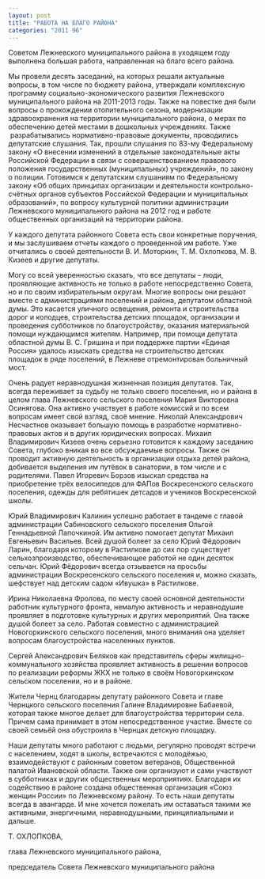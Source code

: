 ```yaml
---
layout: post
title: "РАБОТА НА БЛАГО РАЙОНА"
categories: "2011 96"
---
```


Советом Лежневского муниципального района в уходящем году выполнена большая работа, направленная на благо всего района.

Мы провели десять заседаний,  на которых решали актуальные вопросы, в том числе по бюджету района, утверждали  комплексную программу социально-экономического развития Лежневского  муниципального района на 2011-2013 годы. Также на повестке дня были вопросы о  прохождении отопительного сезона, модернизации здравоохранения на территории  муниципального района, о мерах по обеспечению детей местами в дошкольных  учреждениях. Также  разрабатывались  нормативно-правовые документы, проводились депутатские слушания. Так, прошли слушания  по 83-му Федеральному закону «О внесении изменений в отдельные законодательные  акты Российской Федерации в связи с совершенствованием правового положения государственных  (муниципальных) учреждений», по закону о полиции. Готовимся к депутатским  слушаниям по Федеральному закону «Об общих принципах организации и деятельности  контрольно-счётных органов субъектов Российской Федерации и муниципальных  образований», по вопросу культурной политики администрации Лежневского  муниципального района на 2012 год и работе общественных организаций на  территории района.

У каждого депутата районного  Совета есть свои конкретные поручения, и мы заслушиваем отчеты каждого о  проведенной им работе. Уже отчитались о своей деятельности В. И. Моторкин, Т. М.  Охлопкова, М. В. Кизеев и другие депутаты.

Могу со всей уверенностью  сказать, что все депутаты – люди, проявляющие активность не только в работе непосредственно  Совета, но и по своим избирательным округам. Многие вопросы они решают вместе с  администрациями поселений и района, депутатом областной думы. Это касается  уличного освещения, ремонта и строительства дорог и колодцев, строительства  детских площадок, организации и проведения субботников по благоустройству, оказания  материальной помощи нуждающимся жителям. Например, при помощи депутата  областной думы В. С. Гришина и при поддержке партии «Единая Россия» удалось  изыскать средства на строительство детских площадок в ряде поселений, в Лежневе  отремонтирован больничный мост.

Очень радует неравнодушная жизненная  позиция депутатов. Так, всегда переживает за судьбу не только своего поселения,  но и района в целом глава Лежневского сельского поселения Мария Викторовна  Осинягова. Она активно участвует в работе комиссий и по всем вопросам имеет свой  взгляд, своё мнение. Николай Александрович Несчастнов оказывает большую помощь  в разработке нормативно-правовых актов и в других юридических вопросах. Михаил  Владимирович Кизеев очень серьезно готовится к каждому заседанию Совета,  глубоко вникая во все обсуждаемые вопросы. Также он проводит активную деятельность  в организации отдыха детей района, добивается выделения им путёвок в санатории,  в том числе и с родителями. Павел Игоревич Борзов изыскал средства на  приобретение трёх велосипедов для ФАПов Воскресенского сельского поселения, одежды  для ребятишек детсадов и учеников Воскресенской школы.

Юрий Владимирович Калинин  успешно работает в тандеме с главой администрации Сабиновского сельского  поселения Ольгой Геннадьевной Лапочкиной. Им активно помогает депутат Михаил Евгеньевич  Васильев. Всей душой болеет за село Юрий Фёдорович Ларин, благодаря которому в  Растилкове до сих пор существует сельхозпроизводство, обеспечивающее работой не  один десяток сельчан. Юрий Фёдорович всегда отзывается на просьбы администрации  Воскресенского сельского поселения и, можно сказать, шефствует над детским  садом «Ивушка» в Растилкове.

Ирина Николаевна Фролова, по месту  своей основной деятельности работник культурного фронта, немалую активность и  неравнодушие проявляет в подготовке культурных и других мероприятий. Она также  душой болеет за село. Работая совместно с администрацией Новогоркинского  сельского поселения, много внимания она уделяет вопросам благоустройства  населенных пунктов.

Сергей Александрович Беляков  как представитель сферы жилищно-коммунального хозяйства проявляет активность в  решении вопросов по реализации реформы ЖКХ не только в своём Новогоркинском  сельском поселении, но и в районе.

Жители Чернц благодарны  депутату районного Совета и главе Чернцкого сельского поселения Галине Владимировне  Бабаевой, которая также многое делает для благоустройства территории села.  Причем сама принимает в этом непосредственное участие. Вместе со своей семьёй  она обустроила в Чернцах детскую площадку.

Наши депутаты много работают  с людьми, регулярно проводят встречи с населением, ходят в школы, встречаются с  молодёжью, взаимодействуют с районным советом ветеранов, Общественной палатой  Ивановской области. Также они организуют и сами участвуют в субботниках и  других общественных мероприятиях. Благодаря их содействию в районе создана  общественная организация «Союз женщин России» по Лежневскому району. То есть  наши депутаты всегда в авангарде. И мне хочется пожелать им оставаться такими  же активными, энергичными, неравнодушными, принципиальными и дальше.

Т. ОХЛОПКОВА,

глава Лежневского  муниципального района,

председатель Совета  Лежневского муниципального района


